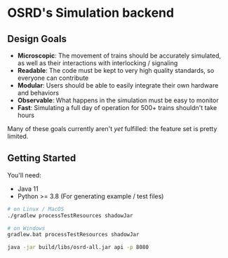 # OSRD's Simulation backend

## Design Goals

* **Microscopic**: The movement of trains should be accurately simulated, as well as their interactions with interlocking / signaling
* **Readable**: The code must be kept to very high quality standards, so everyone can contribute
* **Modular**: Users should be able to easily integrate their own hardware and behaviors
* **Observable**: What happens in the simulation must be easy to monitor
* **Fast**: Simulating a full day of operation for 500+ trains shouldn't take hours

Many of these goals currently aren't _yet_ fulfilled:  the feature set is pretty limited.

## Getting Started

You'll need:
 - Java 11
 - Python >= 3.8 (For generating example / test files)

```sh
# on Linux / MacOS
./gradlew processTestResources shadowJar

# on Windows
gradlew.bat processTestResources shadowJar

java -jar build/libs/osrd-all.jar api -p 8080
```
